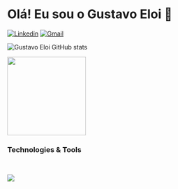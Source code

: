 # Olá! Eu sou o Gustavo Eloi 👋

[![Linkedin](https://img.shields.io/badge/LinkedIn-0077B5?style=for-the-badge&logo=linkedin&logoColor=white)](https://www.linkedin.com/in/gustavooeloi/) [![Gmail](https://img.shields.io/badge/Gmail-D14836?style=for-the-badge&logo=gmail&logoColor=white)](mailto:gustavooeloi@gmail.com)

![Gustavo Eloi GitHub stats](https://github-readme-stats.vercel.app/api?username=gustavoeloi&show_icons=true&theme=tokyonight)

<img height="180em" src="https://github-readme-stats.vercel.app/api/top-langs/?username=gustavoeloi&layout=compact&langs_count=7&theme=algolia"/>

### Technologies & Tools
<div style="display: inline-block"> <br>
  <p >
  <a href="https://skillicons.dev">
    <img src="https://skillicons.dev/icons?i=angular,bootstrap,spring,java,nodejs,react,github,mongodb,mysql,nodejs,postgres,ts,vite,tailwind" />
  </a>
</p>
</div> <br> <br>



